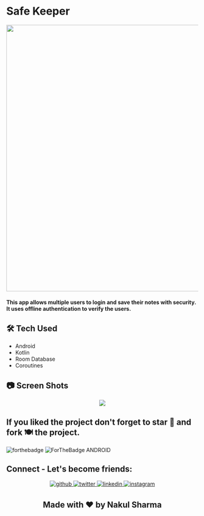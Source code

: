 
# Safe Keeper 
<p align="center">
<img src="https://user-images.githubusercontent.com/57036954/102107588-e3cef480-3e57-11eb-912a-47520861f325.png" width="700">

#### This app allows multiple users to login and save their notes with security. It uses offline authentication to verify the users.

## 🛠 Tech Used
- Android
- Kotlin
- Room Database
- Coroutines
 
## 📷 Screen Shots

<p align="center">
<img src="https://user-images.githubusercontent.com/57036954/102107328-a66a6700-3e57-11eb-8269-543d101cb95d.png">


## If you liked the project don't forget to star 🌟 and fork 🍽 the project.
![forthebadge](https://forthebadge.com/images/badges/built-with-love.svg)
![ForTheBadge ANDROID](https://forthebadge.com/images/badges/built-for-android.svg)

## Connect - Let's become friends:
<div align="center">
<a href="https://github.com/nakul-19" target="_blank">
<img src=https://img.shields.io/badge/github-%2324292e.svg?&style=for-the-badge&logo=github&logoColor=white alt=github style="margin-bottom: 5px;" />
</a>
<a href="https://twitter.com/_Nakul19" target="_blank">
<img src=https://img.shields.io/badge/twitter-%2300acee.svg?&style=for-the-badge&logo=twitter&logoColor=white alt=twitter style="margin-bottom: 5px;" />
</a>
<a href="https://www.linkedin.com/in/nakul-19/" target="_blank">
<img src=https://img.shields.io/badge/linkedin-%231E77B5.svg?&style=for-the-badge&logo=linkedin&logoColor=white alt=linkedin style="margin-bottom: 5px;" />
</a>
<a href="https://www.instagram.com/_nakul__19_/" target="_blank">
<img src=https://img.shields.io/badge/instagram-%23000000.svg?&style=for-the-badge&logo=instagram&logoColor=white alt=instagram style="margin-bottom: 5px;" />
</a>
</div> 
<h2 align="center">Made with ❤ by Nakul Sharma</h2>
